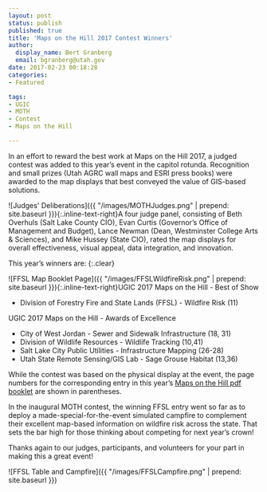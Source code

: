 ```yaml
---
layout: post
status: publish
published: true
title: 'Maps on the Hill 2017 Contest Winners'
author:
  display_name: Bert Granberg
  email: bgranberg@utah.gov
date: 2017-02-23 00:18:28
categories:
- Featured

tags:
- UGIC
- MOTH
- Contest
- Maps on the Hill

---
```


In an effort to reward the best work at Maps on the Hill 2017, a judged contest was added to this year’s event in the capitol rotunda.  Recognition and small prizes (Utah AGRC wall maps and ESRI press books) were awarded to the map displays that best conveyed the value of GIS-based solutions.

![Judges' Deliberations]({{ "/images/MOTHJudges.png" | prepend: site.baseurl }}){:.inline-text-right}A four judge panel, consisting of Beth Overhuls (Salt Lake County CIO), Evan Curtis (Governor’s Office of Management and Budget), Lance Newman (Dean, Westminster College Arts & Sciences), and Mike Hussey (State CIO), rated the map displays for overall effectiveness, visual appeal, data integration, and innovation.

This year’s winners are:
{:.clear}

![FFSL Map Booklet Page]({{ "/images/FFSLWildfireRisk.png" | prepend: site.baseurl }}){:.inline-text-right}UGIC 2017 Maps on the Hill - Best of Show
- Division of Forestry Fire and State Lands (FFSL) - Wildfire Risk (11)

UGIC 2017 Maps on the Hill - Awards of Excellence
- City of West Jordan - Sewer and Sidewalk Infrastructure (18, 31)
- Division of Wildlife Resources - Wildlife Tracking (10,41)
- Salt Lake City Public Utilities - Infrastructure Mapping (26-28)
- Utah State Remote Sensing/GIS Lab - Sage Grouse Habitat (13,36)

While the contest was based on the physical display at the event, the page numbers for the corresponding entry in this year’s [Maps on the Hill pdf booklet](https://drive.google.com/open?id=0BxoOAQyOvGgaNmdVdC1XSFVWdms) are shown in parentheses.

In the inaugural MOTH contest, the winning FFSL entry went so far as to deploy a made-special-for-the-event simulated campfire to complement their excellent map-based information on wildfire risk across the state. That sets the bar high for those thinking about competing for next year’s crown!

Thanks again to our judges, participants, and volunteers for your part in making this a great event!

![FFSL Table and Campfire]({{ "/images/FFSLCampfire.png" | prepend: site.baseurl }})
